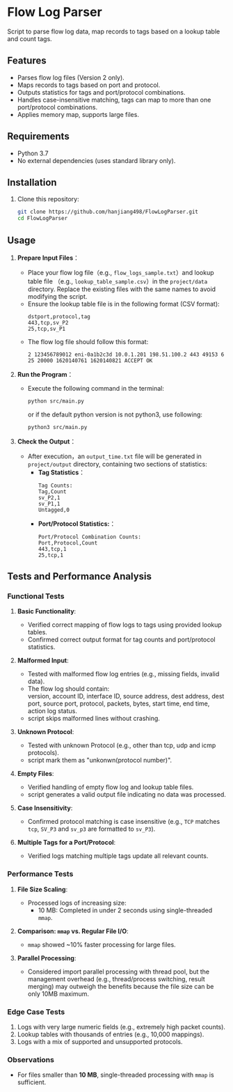 # Flow Log Parser

Script to parse flow log data, map records to tags based on a lookup table and count tags.

## Features
- Parses flow log files (Version 2 only).
- Maps records to tags based on port and protocol.
- Outputs statistics for tags and port/protocol combinations.
- Handles case-insensitive matching, tags can map to more than one port/protocol combinations.
- Applies memory map, supports large files.

## Requirements
- Python 3.7
- No external dependencies (uses standard library only).

## Installation
1. Clone this repository:
   ```bash
   git clone https://github.com/hanjiang498/FlowLogParser.git
   cd FlowLogParser
    ```
   
## Usage

1. **Prepare Input Files**：
   - Place your flow log file（e.g., `flow_logs_sample.txt`）and lookup table file （e.g., `lookup_table_sample.csv`）in the `project/data` directory. Replace the existing files with the same names to avoid modifying the script.
   - Ensure the lookup table file is in the following format (CSV format):
     ```csv
     dstport,protocol,tag
     443,tcp,sv_P2
     25,tcp,sv_P1
     ```
   - The flow log file should follow this format:
     ```
     2 123456789012 eni-0a1b2c3d 10.0.1.201 198.51.100.2 443 49153 6 25 20000 1620140761 1620140821 ACCEPT OK
     ```

2. **Run the Program**：
   - Execute the following command in the terminal:
     ```bash
     python src/main.py
     ```
     or if the default python version is not python3, use following:
     ```bash
     python3 src/main.py
     ```

3. **Check the Output**：
   - After execution，an `output_time.txt` file will be generated in `project/output` directory, containing two sections of statistics:
     - **Tag Statistics**：
       ```
       Tag Counts:
       Tag,Count
       sv_P2,1
       sv_P1,1
       Untagged,0
       ```
     - **Port/Protocol Statistics:**：
       ```
       Port/Protocol Combination Counts:
       Port,Protocol,Count
       443,tcp,1
       25,tcp,1
       ```
       
## Tests and Performance Analysis
### Functional Tests
1. **Basic Functionality**:
   - Verified correct mapping of flow logs to tags using provided lookup tables.
   - Confirmed correct output format for tag counts and port/protocol statistics.

2. **Malformed Input**:
   - Tested with malformed flow log entries (e.g., missing fields, invalid data).
   - The flow log should contain: <br> version, account ID, interface ID, source address, dest address, dest port, source port, protocol,  packets, bytes, start time, end time, action log status.
   - script skips malformed lines without crashing.
   
3. **Unknown Protocol**:
   - Tested with unknown Protocol (e.g., other than tcp, udp and icmp protocols).
   - script mark them as "unkonwn(protocol number)".

4. **Empty Files**:
   - Verified handling of empty flow log and lookup table files.
   - script generates a valid output file indicating no data was processed.

5. **Case Insensitivity**:
   - Confirmed protocol matching is case insensitive (e.g., `TCP` matches `tcp`, `SV_P3` and `sv_p3` are formatted to `sv_P3`).

6. **Multiple Tags for a Port/Protocol**:
   - Verified logs matching multiple tags update all relevant counts.

### Performance Tests
1. **File Size Scaling**:
   - Processed logs of increasing size:
     - 10 MB: Completed in under 2 seconds using single-threaded `mmap`.

2. **Comparison: `mmap` vs. Regular File I/O**:
   - `mmap` showed ~10% faster processing for large files.

3. **Parallel Processing**:
   - Considered import parallel processing with thread pool, but the management overhead (e.g., thread/process switching, result merging) may outweigh the benefits because the file size can be only 10MB maximum.

### Edge Case Tests
1. Logs with very large numeric fields (e.g., extremely high packet counts).
2. Lookup tables with thousands of entries (e.g., 10,000 mappings).
3. Logs with a mix of supported and unsupported protocols.

### Observations
- For files smaller than **10 MB**, single-threaded processing with `mmap` is sufficient.
